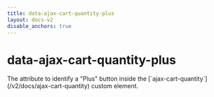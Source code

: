 ```yaml
---
title: data-ajax-cart-quantity-plus
layout: docs-v2
disable_anchors: true
---
```


# data-ajax-cart-quantity-plus

<p class="lead" markdown="1">
The attribute to identify a "Plus" button inside the [`ajax-cart-quantity`](/v2/docs/ajax-cart-quantity) custom element.
</p>